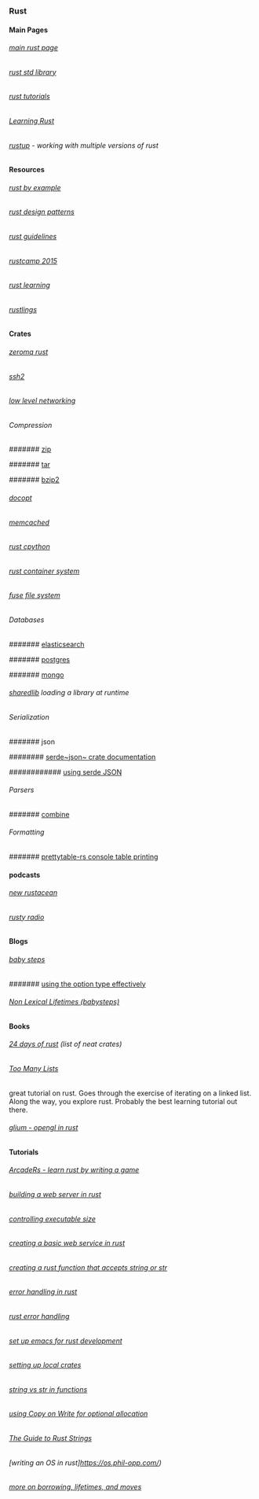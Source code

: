 ### Rust<span class="tag" data-tag-name="rust"></span>

#### Main Pages

###### [main rust page](https://www.rust-lang.org/documentation.html)

###### [rust std library](https://doc.rust-lang.org/std/)

###### [rust tutorials](http://hackr.io/tutorials/rust)<span class="tag" data-tag-name="tutorial"></span>

###### [Learning Rust](https://github.com/ctjhoa/rust-learning)

###### [rustup](https://github.com/rust-lang-nursery/rustup.rs) - working with multiple versions of rust

#### Resources


###### [rust by example](http://rustbyexample.com/)

###### [rust design patterns](https://github.com/nrc/patterns)

###### [rust guidelines](http://aturon.github.io/)

###### [rustcamp 2015](http://confreaks.tv/events/rustcamp2015)

###### [rust learning](https://github.com/ctjhoa/rust-learning)

###### [rustlings](https://github.com/carols10cents/rustlings)

#### Crates

###### [zeromq rust](https://github.com/erickt/rust-zmq)

###### [ssh2](https://github.com/alexcrichton/ssh2-rs)

###### [low level networking](https://github.com/libpnet/libpnet)

###### Compression

####### [zip](https://github.com/slackito/zip)

####### [tar](https://github.com/alexcrichton/tar-rs)

####### [bzip2](https://github.com/alexcrichton/bzip2-rs)

###### [docopt](https://github.com/docopt/docopt.rs)

###### [memcached](https://github.com/jaysonsantos/bmemcached-rs)

###### [rust cpython](https://github.com/dgrunwald/rust-cpython)

###### [rust container system](https://github.com/tailhook/vagga)

###### [fuse file system](https://github.com/zargony/rust-fuse)

###### Databases

####### [elasticsearch](https://github.com/benashford/rs-es)

####### [postgres](https://github.com/sfackler/rust-postgres)

####### [mongo](https://github.com/mongodb-labs/mongo-rust-driver-prototype)

###### [sharedlib](https://tyleo.github.io/sharedlib/doc/sharedlib/index.html) loading a library at runtime

###### Serialization

####### json

######## [serde~json~ crate documentation](https://serde-rs.github.io/json/serde_json/index.html)

############ [using serde JSON](https://github.com/serde-rs/json)

###### Parsers

####### [combine](https://marwes.github.io/combine/combine/index.html)<span class="tag" data-tag-name="5star"></span>

###### Formatting

####### [prettytable-rs console table printing](https://github.com/phsym/prettytable-rs)

#### podcasts

###### [new rustacean](http://www.newrustacean.com/)

###### [rusty radio](https://soundcloud.com/posix4e/sets/rustyradio)

#### Blogs

###### [baby steps](http://smallcultfollowing.com/babysteps/)

####### [using the option type effectively](https://blog.8thlight.com/uku-taht/2015/04/29/using-the-option-type-effectively.html)

###### [Non Lexical Lifetimes (babysteps)](http://smallcultfollowing.com/babysteps/blog/2016/04/27/non-lexical-lifetimes-introduction/)

#### Books

###### [24 days of rust](http://zsiciarz.github.io/24daysofrust/) (list of neat crates)

###### [Too Many Lists](http://cglab.ca/~abeinges/blah/too-many-lists/book/README.html)<span class="tag" data-tag-name="tutorial"></span><span class="tag" data-tag-name="book"></span><span class="tag" data-tag-name="5"></span><span class="tag" data-tag-name="star"></span>

great tutorial on rust. Goes through the exercise of iterating on a
linked list. Along the way, you explore rust. Probably the best learning
tutorial out there.

###### [glium - opengl in rust](https://tomaka.github.io/glium/book/index.html)

#### Tutorials<span class="tag" data-tag-name="tutorial"></span>

###### [ArcadeRs - learn rust by writing a game](https://jadpole.github.io/arcaders/arcaders-1-0)

###### [building a web server in rust](https://dfockler.github.io/2016/05/20/web-server.html)<span class="tag" data-tag-name="tutorial"></span><span class="tag" data-tag-name="web"></span>

###### [controlling executable size](https://lifthrasiir.github.io/rustlog/why-is-a-rust-executable-large.html)

###### [creating a basic web service in rust](http://hermanradtke.com/2016/05/16/creating-a-basic-webservice-in-rust.html)<span class="tag" data-tag-name="tutorial"></span><span class="tag" data-tag-name="web"></span>

###### [creating a rust function that accepts string or str](http://hermanradtke.com/2015/05/06/creating-a-rust-function-that-accepts-string-or-str.html)

###### [error handling in rust](https://doc.rust-lang.org/book/error-handling.html#the-try-macro)<span class="tag" data-tag-name="5star"></span>

###### [rust error handling](http://blog.burntsushi.net/rust-error-handling/)<span class="tag" data-tag-name="5star"></span>

###### [set up emacs for rust development](http://julienblanchard.com/2016/fancy-rust-development-with-emacs/)

###### [setting up local crates](https://gillesleblanc.wordpress.com/2014/10/10/using-a-local-crate-with-cargo/)

###### [string vs str in functions](http://hermanradtke.com/2015/05/03/string-vs-str-in-rust-functions.html)

###### [using Copy on Write for optional allocation](http://hermanradtke.com/2015/05/29/creating-a-rust-function-that-returns-string-or-str.html)<span class="tag" data-tag-name="5star"></span>

###### [The Guide to Rust Strings](http://www.steveklabnik.com/rust-issue-17340/)

###### [writing an OS in rust]https://os.phil-opp.com/)<span class="tag" data-tag-name="tutorial"></span><span class="tag" data-tag-name="rust"></span><span class="tag" data-tag-name="os"></span>

###### [more on borrowing, lifetimes, and moves](https://medium.com/@bugaevc/understanding-rust-ownership-borrowing-lifetimes-ff9ee9f79a9c#.s9rmhcok1)
